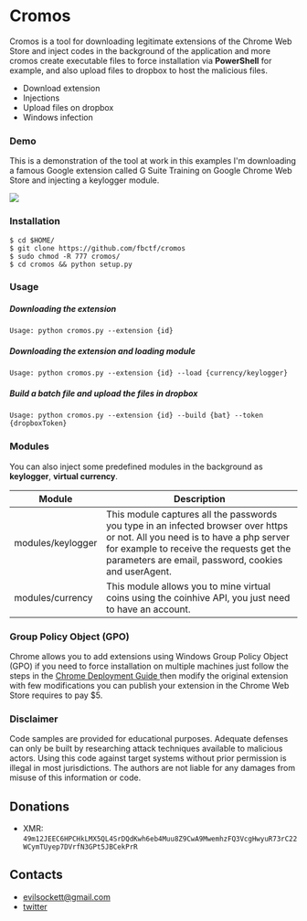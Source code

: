 # Cromos 

Cromos is a tool for downloading legitimate extensions of the Chrome Web Store and inject codes in the background of the application and more cromos create executable files to force installation via <strong>PowerShell</strong> for example, and also upload files to dropbox to host the malicious files.

  - Download extension
  - Injections
  - Upload files on dropbox
  - Windows infection
  
  ### Demo
  This is a demonstration of the tool at work in this examples I'm downloading a famous Google extension called G Suite Training on Google Chrome Web Store and injecting a keylogger module.
  
  
<a href="https://asciinema.org/a/ENrke3a5kU83jC3hXIDdgWWyd?autoplay=1"><img src="https://asciinema.org/a/ENrke3a5kU83jC3hXIDdgWWyd.png"/></a>
  
  ### Installation
  
```
$ cd $HOME/
$ git clone https://github.com/fbctf/cromos
$ sudo chmod -R 777 cromos/
$ cd cromos && python setup.py
```
 ### Usage
 ##### Downloading the extension
 ```
Usage: python cromos.py --extension {id}
 ```
 ##### Downloading the extension and loading module
 
 ```
Usage: python cromos.py --extension {id} --load {currency/keylogger}
```
 ##### Build a batch file and upload the files in dropbox
 
 ```
 Usage: python cromos.py --extension {id} --build {bat} --token {dropboxToken}
 ```

 
 
### Modules
You can also inject some predefined modules in the background as <strong>keylogger</strong>, <strong>virtual currency</strong>.

Module | Description
--------|------------
modules/keylogger | This module captures all the passwords you type in an infected browser over https or not. All you need is to have a php server for example to receive the requests get the parameters are email, password, cookies and userAgent.
modules/currency | This module allows you to mine virtual coins using the coinhive API, you just need to have an account.

  
### Group Policy Object (GPO) 
Chrome allows you to add extensions using Windows
Group Policy Object (GPO) if you need to force installation on multiple machines just follow the steps in the <a href="https://docs.google.com/document/d/1iu6I0MhyrvyS5h5re5ai8RSVO2sYx2gWI4Zk4Tp6fgc"> Chrome Deployment Guide </a> 
then modify the original extension with few modifications you can publish your extension in the Chrome Web Store requires to pay $5. 


### Disclaimer
Code samples are provided for educational purposes. Adequate defenses can only be built by researching attack techniques available to malicious actors. Using this code against target systems without prior permission is illegal in most jurisdictions. The authors are not liable for any damages from misuse of this information or code.


## Donations
* XMR: `49m12JEEC6HPCHkLMX5QL4SrDQdKwh6eb4Muu8Z9CwA9MwemhzFQ3VcgHwyuR73rC22WCymTUyep7DVrfN3GPt5JBCekPrR `

## Contacts
* evilsockett@gmail.com
* [twitter](https://www.twitter.com/evilsockett)
